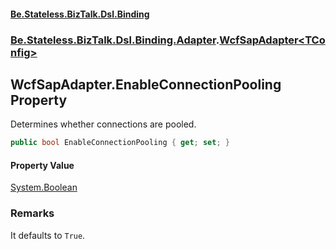 #### [Be.Stateless.BizTalk.Dsl.Binding](README.md 'README')
### [Be.Stateless.BizTalk.Dsl.Binding.Adapter](Be.Stateless.BizTalk.Dsl.Binding.Adapter.md 'Be.Stateless.BizTalk.Dsl.Binding.Adapter').[WcfSapAdapter&lt;TConfig&gt;](WcfSapAdapter_TConfig_.md 'Be.Stateless.BizTalk.Dsl.Binding.Adapter.WcfSapAdapter<TConfig>')

## WcfSapAdapter<TConfig>.EnableConnectionPooling Property

Determines whether connections are pooled.

```csharp
public bool EnableConnectionPooling { get; set; }
```

#### Property Value
[System.Boolean](https://docs.microsoft.com/en-us/dotnet/api/System.Boolean 'System.Boolean')

### Remarks
It defaults to `True`.